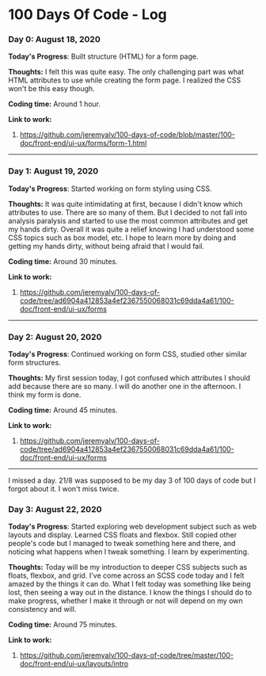 # 100 Days Of Code - Log

### Day 0: August 18, 2020 

**Today's Progress**: Built structure (HTML) for a form page.

**Thoughts:** I felt this was quite easy. The only challenging part was what HTML attributes to use while creating the form page. I realized the CSS won't be this easy though.

**Coding time:** Around 1 hour.

**Link to work:** 
1. https://github.com/jeremyalv/100-days-of-code/blob/master/100-doc/front-end/ui-ux/forms/form-1.html

<hr>

### Day 1: August 19, 2020 

**Today's Progress**: Started working on form styling using CSS.

**Thoughts:** It was quite intimidating at first, because I didn't know which attributes to use. There are so many of them. But I decided to not fall into analysis paralysis and started to use the most common attributes and get my hands dirty. Overall it was quite a relief knowing I had understood some CSS topics such as box model, etc. I hope to learn more by doing and getting my hands dirty, without being afraid that I would fail.

**Coding time:** Around 30 minutes.

**Link to work:** 
1. https://github.com/jeremyalv/100-days-of-code/tree/ad6904a412853a4ef2367550068031c69dda4a61/100-doc/front-end/ui-ux/forms

<hr>

### Day 2: August 20, 2020 

**Today's Progress**: Continued working on form CSS, studied other similar form structures.

**Thoughts:** My first session today, I got confused which attributes I should add because there are so many. I will do another one in the afternoon. I think my form is done.

**Coding time:** Around 45 minutes.

**Link to work:** 
1. https://github.com/jeremyalv/100-days-of-code/tree/ad6904a412853a4ef2367550068031c69dda4a61/100-doc/front-end/ui-ux/forms

<hr>
I missed a day. 21/8 was supposed to be my day 3 of 100 days of code but I forgot about it. I won't miss twice.

### Day 3: August 22, 2020 

**Today's Progress**: Started exploring web development subject such as web layouts and display. Learned CSS floats and flexbox. Still copied other people's code but I managed to tweak something here and there, and noticing what happens when I tweak something. I learn by experimenting.

**Thoughts:** Today will be my introduction to deeper CSS subjects such as floats, flexbox, and grid. I've come across an SCSS code today and I felt amazed by the things it can do. What I felt today was something like being lost, then seeing a way out in the distance. I know the things I should do to make progress, whether I make it through or not will depend on my own consistency and will.

**Coding time:** Around 75 minutes.

**Link to work:** 
1. https://github.com/jeremyalv/100-days-of-code/tree/master/100-doc/front-end/ui-ux/layouts/intro
